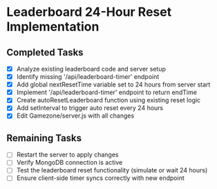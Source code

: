 # Leaderboard 24-Hour Reset Implementation

## Completed Tasks
- [x] Analyze existing leaderboard code and server setup
- [x] Identify missing '/api/leaderboard-timer' endpoint
- [x] Add global nextResetTime variable set to 24 hours from server start
- [x] Implement '/api/leaderboard-timer' endpoint to return endTime
- [x] Create autoResetLeaderboard function using existing reset logic
- [x] Add setInterval to trigger auto reset every 24 hours
- [x] Edit Gamezone/server.js with all changes

## Remaining Tasks
- [ ] Restart the server to apply changes
- [ ] Verify MongoDB connection is active
- [ ] Test the leaderboard reset functionality (simulate or wait 24 hours)
- [ ] Ensure client-side timer syncs correctly with new endpoint
